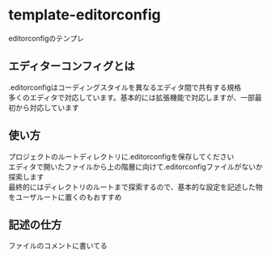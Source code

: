 # template-editorconfig
editorconfigのテンプレ

## エディターコンフィグとは
.editorconfigはコーディングスタイルを異なるエディタ間で共有する規格  
多くのエディタで対応しています。基本的には拡張機能で対応しますが、一部最初から対応しています  

## 使い方
プロジェクトのルートディレクトリに.editorconfigを保存してください  
エディタで開いたファイルから上の階層に向けて.editorconfigファイルがないか探索します  
最終的にはディレクトリのルートまで探索するので、基本的な設定を記述した物をユーザルートに置くのもおすすめ  

## 記述の仕方
ファイルのコメントに書いてる  
